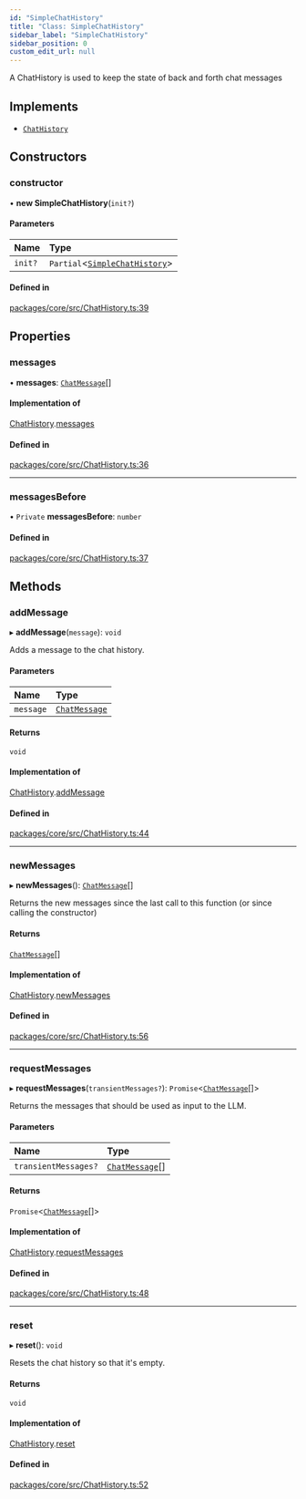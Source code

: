 ```yaml
---
id: "SimpleChatHistory"
title: "Class: SimpleChatHistory"
sidebar_label: "SimpleChatHistory"
sidebar_position: 0
custom_edit_url: null
---
```


A ChatHistory is used to keep the state of back and forth chat messages

## Implements

- [`ChatHistory`](../interfaces/ChatHistory.md)

## Constructors

### constructor

• **new SimpleChatHistory**(`init?`)

#### Parameters

| Name    | Type                                                    |
| :------ | :------------------------------------------------------ |
| `init?` | `Partial`<[`SimpleChatHistory`](SimpleChatHistory.md)\> |

#### Defined in

[packages/core/src/ChatHistory.ts:39](https://github.com/run-llama/LlamaIndexTS/blob/f0be933/packages/core/src/ChatHistory.ts#L39)

## Properties

### messages

• **messages**: [`ChatMessage`](../interfaces/ChatMessage.md)[]

#### Implementation of

[ChatHistory](../interfaces/ChatHistory.md).[messages](../interfaces/ChatHistory.md#messages)

#### Defined in

[packages/core/src/ChatHistory.ts:36](https://github.com/run-llama/LlamaIndexTS/blob/f0be933/packages/core/src/ChatHistory.ts#L36)

---

### messagesBefore

• `Private` **messagesBefore**: `number`

#### Defined in

[packages/core/src/ChatHistory.ts:37](https://github.com/run-llama/LlamaIndexTS/blob/f0be933/packages/core/src/ChatHistory.ts#L37)

## Methods

### addMessage

▸ **addMessage**(`message`): `void`

Adds a message to the chat history.

#### Parameters

| Name      | Type                                          |
| :-------- | :-------------------------------------------- |
| `message` | [`ChatMessage`](../interfaces/ChatMessage.md) |

#### Returns

`void`

#### Implementation of

[ChatHistory](../interfaces/ChatHistory.md).[addMessage](../interfaces/ChatHistory.md#addmessage)

#### Defined in

[packages/core/src/ChatHistory.ts:44](https://github.com/run-llama/LlamaIndexTS/blob/f0be933/packages/core/src/ChatHistory.ts#L44)

---

### newMessages

▸ **newMessages**(): [`ChatMessage`](../interfaces/ChatMessage.md)[]

Returns the new messages since the last call to this function (or since calling the constructor)

#### Returns

[`ChatMessage`](../interfaces/ChatMessage.md)[]

#### Implementation of

[ChatHistory](../interfaces/ChatHistory.md).[newMessages](../interfaces/ChatHistory.md#newmessages)

#### Defined in

[packages/core/src/ChatHistory.ts:56](https://github.com/run-llama/LlamaIndexTS/blob/f0be933/packages/core/src/ChatHistory.ts#L56)

---

### requestMessages

▸ **requestMessages**(`transientMessages?`): `Promise`<[`ChatMessage`](../interfaces/ChatMessage.md)[]\>

Returns the messages that should be used as input to the LLM.

#### Parameters

| Name                 | Type                                            |
| :------------------- | :---------------------------------------------- |
| `transientMessages?` | [`ChatMessage`](../interfaces/ChatMessage.md)[] |

#### Returns

`Promise`<[`ChatMessage`](../interfaces/ChatMessage.md)[]\>

#### Implementation of

[ChatHistory](../interfaces/ChatHistory.md).[requestMessages](../interfaces/ChatHistory.md#requestmessages)

#### Defined in

[packages/core/src/ChatHistory.ts:48](https://github.com/run-llama/LlamaIndexTS/blob/f0be933/packages/core/src/ChatHistory.ts#L48)

---

### reset

▸ **reset**(): `void`

Resets the chat history so that it's empty.

#### Returns

`void`

#### Implementation of

[ChatHistory](../interfaces/ChatHistory.md).[reset](../interfaces/ChatHistory.md#reset)

#### Defined in

[packages/core/src/ChatHistory.ts:52](https://github.com/run-llama/LlamaIndexTS/blob/f0be933/packages/core/src/ChatHistory.ts#L52)
